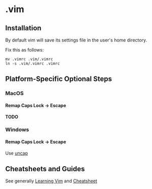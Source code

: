.vim
====

Installation
------------

By default vim will save its settings file in the user's home directory.

Fix this as follows:

```
mv .vimrc .vim/.vimrc
ln -s .vim/.vimrc .vimrc
```

Platform-Specific Optional Steps
--------------------------------

### MacOS ###

#### Remap Caps Lock -> Escape ####

**TODO**

### Windows ###

#### Remap Caps Lock -> Escape ####

Use [uncap](https://github.com/susam/uncap)


Cheatsheets and Guides
----------------------

See generally [Learning Vim](https://github.com/Crossroadsman/LearningVim) and [Cheatsheet](https://github.com/Crossroadsman/LearningVim/blob/master/Keys.md)
